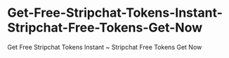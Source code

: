 # Get-Free-Stripchat-Tokens-Instant-Stripchat-Free-Tokens-Get-Now
Get Free Stripchat Tokens Instant ~ Stripchat Free Tokens Get Now
